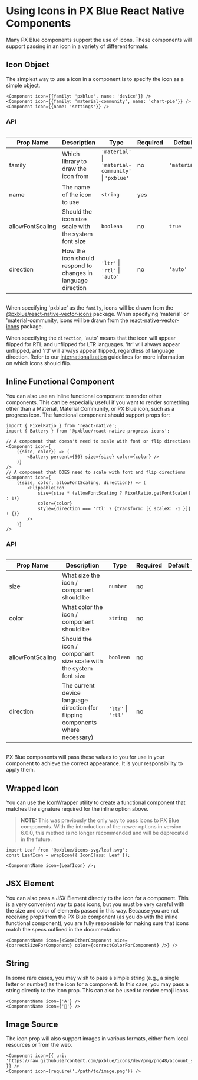 # Using Icons in PX Blue React Native Components

Many PX Blue components support the use of icons. These components will support passing in an icon in a variety of different formats.

## Icon Object

The simplest way to use a icon in a component is to specify the icon as a simple object.

```tsx
<Component icon={{family: 'pxblue', name: 'device'}} />
<Component icon={{family: 'material-community', name: 'chart-pie'}} />
<Component icon={{name: 'settings'}} />
```

### API

<div style="overflow: auto">

| Prop Name        | Description                                                  | Type                                                 | Required | Default      |
| ---------------- | ------------------------------------------------------------ | ---------------------------------------------------- | -------- | ------------ |
| family           | Which library to draw the icon from                          | `'material'` \| `'material-community'` \| `'pxblue'` | no       | `'material'` |
| name             | The name of the icon to use                                  | `string`                                             | yes      |              |
| allowFontScaling | Should the icon size scale with the system font size         | `boolean`                                            | no       | `true`       |
| direction        | How the icon should respond to changes in language direction | `'ltr'` \| `'rtl'` \| `'auto'`                       | no       | `'auto'`     |

</div>

When specifying 'pxblue' as the `family`, icons will be drawn from the [@pxblue/react-native-vector-icons](https://www.npmjs.com/package/@pxblue/react-native-vector-icons) package. When specifying 'material' or 'material-community, icons will be drawn from the [react-native-vector-icons](https://www.npmjs.com/package/react-native-vector-icons) package.

When specifying the `direction`, 'auto' means that the icon will appear flipped for RTL and unflipped for LTR languages. 'ltr' will always appear unflipped, and 'rtl' will always appear flipped, regardless of language direction. Refer to our [internationalization](<https://pxblue.github.io/patterns/internationalization#bidirectionality--right-to-left-(rtl)-support>) guidelines for more information on which icons should flip.

## Inline Functional Component

You can also use an inline functional component to render other components. This can be especially useful if you want to render something other than a Material, Material Community, or PX Blue icon, such as a progress icon. The functional component should support props for:

```tsx
import { PixelRatio } from 'react-native';
import { Battery } from '@pxblue/react-native-progress-icons';

// A component that doesn't need to scale with font or flip directions
<Component icon={
    ({size, color}) => (
        <Battery percent={50} size={size} color={color} />
    )}
/>
// A component that DOES need to scale with font and flip directions
<Component icon={
    ({size, color, allowFontScaling, direction}) => (
        <FlippableIcon
            size={size * (allowFontScaling ? PixelRatio.getFontScale() : 1)}
            color={color}
            style={direction === 'rtl' ? {transform: [{ scaleX: -1 }]} : {}}
        />
    )}
/>
```

### API

<div style="overflow: auto">

| Prop Name        | Description                                                                     | Type               | Required | Default |
| ---------------- | ------------------------------------------------------------------------------- | ------------------ | -------- | ------- |
| size             | What size the icon / component should be                                        | `number`           | no       |         |
| color            | What color the icon / component should be                                       | `string`           | no       |         |
| allowFontScaling | Should the icon / component size scale with the system font size                | `boolean`          | no       |         |
| direction        | The current device language direction (for flipping components where necessary) | `'ltr'` \| `'rtl'` | no       |         |

</div>

PX Blue components will pass these values to you for use in your component to achieve the correct appearance. It is your responsibility to apply them.

## Wrapped Icon

You can use the [IconWrapper](./IconWrapper.md) utility to create a functional component that matches the signature required for the inline option above.

> **NOTE:** This was previously the only way to pass icons to PX Blue components. With the introduction of the newer options in version 6.0.0, this method is no longer recommended and will be deprecated in the future.

```tsx
import Leaf from '@pxblue/icons-svg/leaf.svg';
const LeafIcon = wrapIcon({ IconClass: Leaf });

<ComponentName icon={LeafIcon} />;
```

## JSX Element

You can also pass a JSX Element directly to the icon for a component. This is a very convenient way to pass icons, but you must be very careful with the size and color of elements passed in this way. Because you are not receiving props from the PX Blue component (as you do with the inline functional component), you are fully responsible for making sure that icons match the specs outlined in the documentation.

```tsx
<ComponentName icon={<SomeOtherComponent size={correctSizeForComponent} color={correctColorForComponent} />} />
```

## String

In some rare cases, you may wish to pass a simple string (e.g., a single letter or number) as the icon for a component. In this case, you may pass a string directly to the icon prop. This can also be used to render emoji icons.

```tsx
<ComponentName icon={'A'} />
<ComponentName icon={'🍇'} />
```

## Image Source

The icon prop will also support images in various formats, either from local resources or from the web.

```tsx
<Component icon={{ uri: 'https://raw.githubusercontent.com/pxblue/icons/dev/png/png48/account_settings_black500_48dp.png' }} />
<Component icon={require('./path/to/image.png')} />
```
